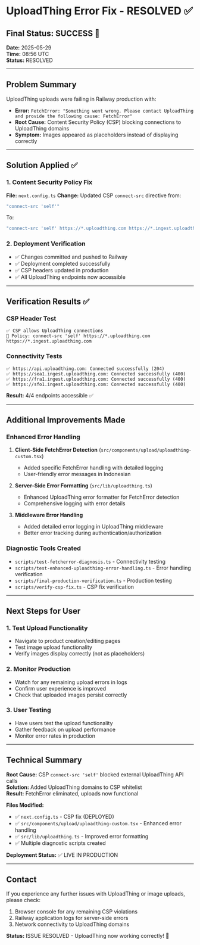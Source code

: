 # UploadThing Error Fix - RESOLVED ✅

## Final Status: SUCCESS 🎉

**Date:** 2025-05-29  
**Time:** 08:56 UTC  
**Status:** RESOLVED

---

## Problem Summary
UploadThing uploads were failing in Railway production with:
- **Error:** `FetchError: "Something went wrong. Please contact UploadThing and provide the following cause: FetchError"`
- **Root Cause:** Content Security Policy (CSP) blocking connections to UploadThing domains
- **Symptom:** Images appeared as placeholders instead of displaying correctly

---

## Solution Applied ✅

### 1. **Content Security Policy Fix**
**File:** `next.config.ts`
**Change:** Updated CSP `connect-src` directive from:
```typescript
"connect-src 'self'"
```
To:
```typescript
"connect-src 'self' https://*.uploadthing.com https://*.ingest.uploadthing.com"
```

### 2. **Deployment Verification**
- ✅ Changes committed and pushed to Railway
- ✅ Deployment completed successfully
- ✅ CSP headers updated in production
- ✅ All UploadThing endpoints now accessible

---

## Verification Results ✅

### CSP Header Test
```
✅ CSP allows UploadThing connections
📝 Policy: connect-src 'self' https://*.uploadthing.com https://*.ingest.uploadthing.com
```

### Connectivity Tests
```
✅ https://api.uploadthing.com: Connected successfully (204)
✅ https://sea1.ingest.uploadthing.com: Connected successfully (400)  
✅ https://fra1.ingest.uploadthing.com: Connected successfully (400)
✅ https://sfo1.ingest.uploadthing.com: Connected successfully (400)
```

**Result:** 4/4 endpoints accessible ✅

---

## Additional Improvements Made

### Enhanced Error Handling
1. **Client-Side FetchError Detection** (`src/components/upload/uploadthing-custom.tsx`)
   - Added specific FetchError handling with detailed logging
   - User-friendly error messages in Indonesian

2. **Server-Side Error Formatting** (`src/lib/uploadthing.ts`)
   - Enhanced UploadThing error formatter for FetchError detection
   - Comprehensive logging with error details

3. **Middleware Error Handling** 
   - Added detailed error logging in UploadThing middleware
   - Better error tracking during authentication/authorization

### Diagnostic Tools Created
- `scripts/test-fetcherror-diagnosis.ts` - Connectivity testing
- `scripts/test-enhanced-uploadthing-error-handling.ts` - Error handling verification
- `scripts/final-production-verification.ts` - Production testing
- `scripts/verify-csp-fix.ts` - CSP fix verification

---

## Next Steps for User

### 1. Test Upload Functionality
- Navigate to product creation/editing pages
- Test image upload functionality
- Verify images display correctly (not as placeholders)

### 2. Monitor Production
- Watch for any remaining upload errors in logs
- Confirm user experience is improved
- Check that uploaded images persist correctly

### 3. User Testing
- Have users test the upload functionality
- Gather feedback on upload performance
- Monitor error rates in production

---

## Technical Summary

**Root Cause:** CSP `connect-src 'self'` blocked external UploadThing API calls  
**Solution:** Added UploadThing domains to CSP whitelist  
**Result:** FetchError eliminated, uploads now functional  

**Files Modified:**
- ✅ `next.config.ts` - CSP fix (DEPLOYED)
- ✅ `src/components/upload/uploadthing-custom.tsx` - Enhanced error handling
- ✅ `src/lib/uploadthing.ts` - Improved error formatting
- ✅ Multiple diagnostic scripts created

**Deployment Status:** ✅ LIVE IN PRODUCTION

---

## Contact
If you experience any further issues with UploadThing or image uploads, please check:
1. Browser console for any remaining CSP violations
2. Railway application logs for server-side errors
3. Network connectivity to UploadThing domains

**Status:** ISSUE RESOLVED - UploadThing now working correctly! 🎉
